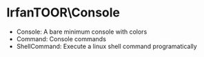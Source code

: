 # IrfanTOOR\Console


- Console: A bare minimum console with colors
- Command: Console commands
- ShellCommand: Execute a linux shell command programatically
